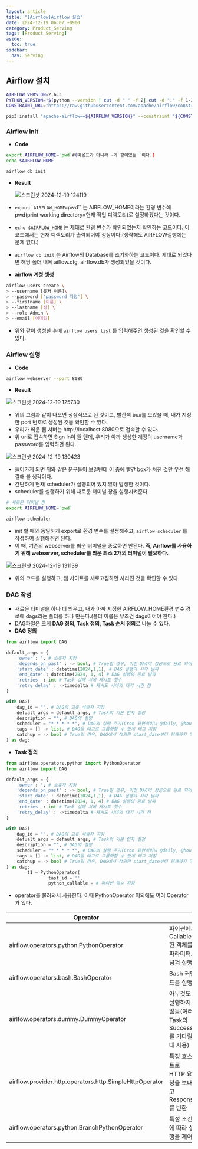 ```yaml
---
layout: article
title: "[Airflow]Airflow 실습"
date: 2024-12-19 06:07 +0900
category: Product_Serving
tags: [Product Serving]
aside:
  toc: true
sidebar:
  nav: Serving
---
```

## Airflow 설치

```bash
AIRFLOW_VERSION=2.6.3
PYTHON_VERSION="$(python --version | cut -d " " -f 2| cut -d "." -f 1-2)"
CONSTRAINT_URL="https://raw.githubusercontent.com/apache/airflow/constraints-${AIRFLOW_VERSION}/constraints-${PYTHON_VERSION}.txt"

pip3 install "apache-airflow==${AIRFLOW_VERSION}" --constraint "${CONSTRAINT_URL}"
```

### Airflow Init

- **Code**

```bash
export AIRFLOW_HOME=`pwd`#(따옴표가 아니라 ~와 같이있는 `이다.)
echo $AIRFLOW_HOME

airflow db init
```

- **Result**
    
    ![스크린샷 2024-12-19 124119](https://github.com/user-attachments/assets/1b528603-ed4b-4c4f-94c2-1ba7f11ac346)
    
- `export AIRFLOW_HOME=`pwd`` 는 AIRFLOW_HOME이라는 환경 변수에 pwd(print working directory=현재 작업 디렉토리)로 설정하겠다는 것이다.
- `echo $AIRFLOW_HOME` 는 제대로 환경 변수가 확인되었는지 확인하는 코드이다. 이 코드에서는 현재 디렉토리가 출력되어야 정상이다.(생략해도 AIRFLOW실행에는 문제 없다.)
- `airflow db init` 는 Airflow의 Database를 초기화하는 코드이다. 제대로 되었다면 해당 폴더 내에 aiflow.cfg, airflow.db가 생성되었을 것이다.
- **airflow 계정 생성**

```bash
airflow users create \
> --username [유저 이름]\
> --password ['password 지정'] \
> --firstname [이름] \
> --lastname [성] \
> --role Admin \
> --email [이메일]
```

- 위와 같이 생성한 후에 `airflow users list` 를 입력해주면 생성된 것을 확인할 수 있다.

### Airflow 실행

- **Code**

```bash
airflow webserver --port 8080
```

- **Result**

![스크린샷 2024-12-19 125730](https://github.com/user-attachments/assets/8ebee263-2d47-4475-a826-ac3da20ff5c7)

- 위의 그림과 같이 나오면 정상적으로 된 것이고, 빨간색 box를 보았을 때, 내가 지정한 port 번호로 생성된 것을 확인할 수 있다.
- 우리가 띄운 웹 서버는 http://localhost:8080으로 접속할 수 있다.
- 위 url로 접속하면 Sign In이 뜰 텐데, 우리가 아까 생성한 계정의 username과 password를 입력하면 된다.

![스크린샷 2024-12-19 130423](https://github.com/user-attachments/assets/03ed252a-d40e-4304-9772-29ace84c219a)

- 들어가게 되면 위와 같은 문구들이 보일텐데 이 중에 빨간 box가 쳐진 것만 우선 해결해 볼 생각이다.
- 간단하게 현재 scheduler가 실행되어 있지 않아 발생한 것이다.
- scheduler를 실행하기 위해 새로운 터미널 창을 실행시켜준다.

```bash
# 새로운 터미널 창
export AIRFLOW_HOME=`pwd`

airflow scheduler
```

- init 할 때와 동일하게 export로 환경 변수를 설정해주고, `airflow scheduler` 를 작성하여 실행해주면 된다.
- 이 때, 기존의 webserver를 띄운 터미널을 종료하면 안된다. **즉, Airflow를 사용하기 위해 webserver, scheduler를 띄운 최소 2개의 터미널이 필요하다.**

![스크린샷 2024-12-19 131139](https://github.com/user-attachments/assets/9e566cc2-2869-463a-9f1a-68524d16c3b3)


- 위의 코드를 실행하고, 웹 사이트를 새로고침하면 사라진 것을 확인할 수 있다.

### DAG 작성

- 새로운 터미널을 하나 더 띄우고, 내가 아까 지정한 AIRFLOW_HOME환경 변수 경로에 dags라는 폴더를 하나 만든다.(폴더 이름은 무조건 dags이어야 한다.)
- DAG파일은 크게 **DAG 정의, Task 정의, Task 순서 정의**로 나눌 수 있다.
- **DAG 정의**

```python
from airflow import DAG

default_args = {
    'owner':'', # 소유자 지정
    'depends_on_past' : -> bool, # True일 경우, 이전 DAG이 성공으로 완료 되어야 이후의 DAG 실행
    'start_date' : datetime(2024,1,1), # DAG 실행의 시작 날짜
    'end_date' : datetime(2024, 1, 4) # DAG 실행의 종료 날짜
    'retries' : int # Task 실패 시에 재시도 횟수
    'retry_delay' : ->timedelta # 재시도 사이의 대기 시간 정
}

with DAG(
	dag_id = "", # DAG의 고유 식별자 지정
	defualt_args = default_args, # Task의 기본 인자 설정
	description = "", # DAG의 설명
	scheduler = "* * * * *", # DAG의 실행 주기(Cron 표현식이나 @daily, @hourly, @once 등으로 지정)
	tags = [] -> list, # DAG을 태그로 그룹화할 수 있게 태그 지정
	catchup = -> bool # True일 경우, DAG에서 정의한 start_date부터 현재까지 미실행된 모든 스케줄에 대해 DAG을 실행하게 된다.
) as dag:
```

- **Task 정의**

```python
from airflow.operators.python import PythonOperator
from airflow import DAG

default_args = {
    'owner':'', # 소유자 지정
    'depends_on_past' : -> bool, # True일 경우, 이전 DAG이 성공으로 완료 되어야 이후의 DAG 실행
    'start_date' : datetime(2024,1,1), # DAG 실행의 시작 날짜
    'end_date' : datetime(2024, 1, 4) # DAG 실행의 종료 날짜
    'retries' : int # Task 실패 시에 재시도 횟수
    'retry_delay' : ->timedelta # 재시도 사이의 대기 시간 정
}

with DAG(
	dag_id = "", # DAG의 고유 식별자 지정
	defualt_args = default_args, # Task의 기본 인자 설정
	description = "", # DAG의 설명
	scheduler = "* * * * *", # DAG의 실행 주기(Cron 표현식이나 @daily, @hourly, @once 등으로 지정)
	tags = [] -> list, # DAG을 태그로 그룹화할 수 있게 태그 지정
	catchup = -> bool # True일 경우, DAG에서 정의한 start_date부터 현재까지 미실행된 모든 스케줄에 대해 DAG을 실행하게 된다.
) as dag:
		t1 = PythonOperator(
				tast_id = '',
				python_callable = # 파이썬 함수 지정
```

- operator를 불러와서 사용한다. 이때 PythonOperator 이외에도 여러 Operator가 있다.

| Operator |  |
| --- | --- |
| airflow.operators.python.PythonOperator | 파이썬에서 Callable한 객체를 파라미터로 넘겨 실행 |
| airflow.operators.bash.BashOperator | Bash 커맨드를 실행 |
| airlfow.operators.dummy.DummyOperator | 아무것도 실행하지 않음(여러 Task의 Success를 기다릴 때 사용) |
| airflow.provider.http.operators.http.SimpleHttpOperator | 특정 호스트로 HTTP 요청을 보내고 Response를 반환 |
| airflow.operators.python.BranchPythonOperator | 특정 조건에 따라 실행을 제어 |
